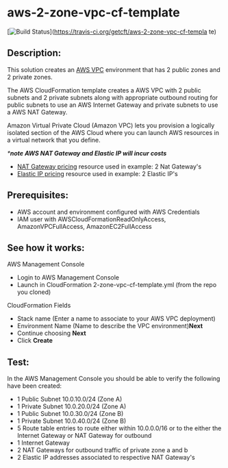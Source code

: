 # aws-2-zone-vpc-cf-template
[![Build Status](https://travis-ci.org/getcft/aws-2-zone-vpc-cf-template.svg?branch=master)](https://travis-ci.org/getcft/aws-2-zone-vpc-cf-templa    te)  

## Description:

This solution creates an [AWS VPC](https://aws.amazon.com/vpc/) environment that has 2 public zones and 2 private zones.

The AWS CloudFormation template creates a AWS VPC with 2 public subnets and 2 private subnets along with appropriate outbound routing for public subnets to use an AWS Internet Gateway and private subnets to use a AWS NAT Gateway.

Amazon Virtual Private Cloud (Amazon VPC) lets you provision a logically isolated section of the AWS Cloud where you can launch AWS resources in a virtual network that you define.

_***note AWS NAT Gateway and Elastic IP will incur costs**_

* [NAT Gateway pricing](https://aws.amazon.com/vpc/pricing/) resource used in example: 2 Nat Gateway's
* [Elastic IP pricing](https://aws.amazon.com/ec2/pricing/on-demand/) resource used in example: 2 Elastic IP's

## Prerequisites:

* AWS account and environment configured with AWS Credentials
* IAM user with AWSCloudFormationReadOnlyAccess, AmazonVPCFullAccess, AmazonEC2FullAccess

## See how it works:

AWS Management Console

* Login to AWS Management Console
* Launch in CloudFormation 2-zone-vpc-cf-template.yml (from the repo you cloned)

CloudFormation Fields

* Stack name (Enter a name to associate to your AWS VPC deployment)
* Environment Name (Name to describe the VPC environment)**Next**
* Continue choosing **Next**
* Click **Create**

## Test:

In the AWS Management Console you should be able to verify the following have been created:

* 1 Public Subnet 10.0.10.0/24 (Zone A)
* 1 Private Subnet 10.0.20.0/24 (Zone A)
* 1 Public Subnet 10.0.30.0/24 (Zone B)
* 1 Private Subnet 10.0.40.0/24 (Zone B)
* 5 Route table entries to route either within 10.0.0.0/16 or to the either the Internet Gateway or NAT Gateway for outbound
* 1 Internet Gateway
* 2 NAT Gateways for outbound traffic of private zone a and b
* 2 Elastic IP addresses associated to respective NAT Gateway's
